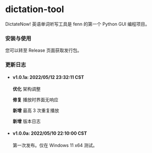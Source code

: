 # dictation-tool

DictateNow! 英语单词听写工具是 fenn 的第一个 Python GUI 编程项目。



### 安装与使用

您可以转至 Release 页面获取发行包。



### 更新日志

* #### v1.0.1a: 2022/05/12 23:32:11 CST

  **优化** 架构调整

  **修复** 播放时界面无响应
  
  **新增** 最高 3 次重复播放
  
  **新增** 版本日志
  
  
  
* #### v1.0.0a: 2022/05/10 22:10:00 CST

  第一次发布。仅在 Windows 11 x64 测试。
